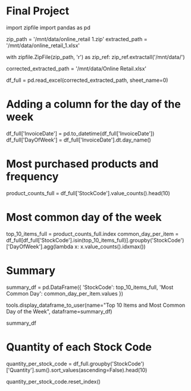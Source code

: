 # Final Project

import zipfile
import pandas as pd

zip_path = '/mnt/data/online_retail 1.zip'
extracted_path = '/mnt/data/online_retail_1.xlsx'

with zipfile.ZipFile(zip_path, 'r') as zip_ref:
    zip_ref.extractall('/mnt/data/')

corrected_extracted_path = '/mnt/data/Online Retail.xlsx'

df_full = pd.read_excel(corrected_extracted_path, sheet_name=0)

# Adding a column for the day of the week
df_full['InvoiceDate'] = pd.to_datetime(df_full['InvoiceDate'])
df_full['DayOfWeek'] = df_full['InvoiceDate'].dt.day_name()

# Most purchased products and frequency
product_counts_full = df_full['StockCode'].value_counts().head(10)

# Most common day of the week
top_10_items_full = product_counts_full.index
common_day_per_item = df_full[df_full['StockCode'].isin(top_10_items_full)].groupby('StockCode')['DayOfWeek'].agg(lambda x: x.value_counts().idxmax())

# Summary
summary_df = pd.DataFrame({
    'StockCode': top_10_items_full,
    'Most Common Day': common_day_per_item.values
})

tools.display_dataframe_to_user(name="Top 10 Items and Most Common Day of the Week", dataframe=summary_df)

summary_df

# Quantity of each Stock Code
quantity_per_stock_code = df_full.groupby('StockCode')['Quantity'].sum().sort_values(ascending=False).head(10)

quantity_per_stock_code.reset_index()
